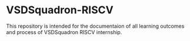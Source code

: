 # VSDSquadron-RISCV
This repository is intended for the documentaion of all learning outcomes and process of VSDSquadron RISCV internship.
